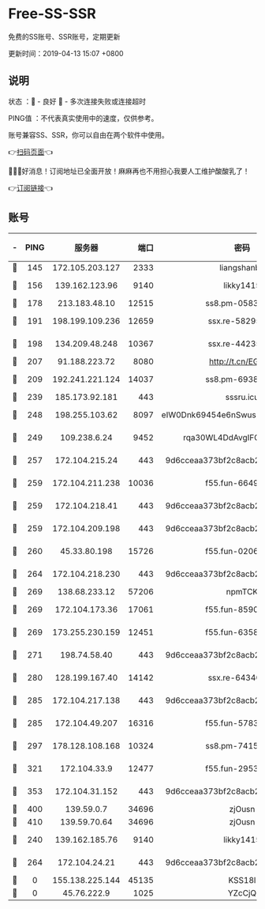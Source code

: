 # Free-SS-SSR

免费的SS账号、SSR账号，定期更新

更新时间：2019-04-13 15:07 +0800

## 说明

状态     ：🙂 - 良好 🙁 - 多次连接失败或连接超时

PING值   ：不代表真实使用中的速度，仅供参考。

账号兼容SS、SSR，你可以自由在两个软件中使用。

👉[扫码页面](https://liesauer.github.io/Free-SS-SSR/)👈

🎉🎉🎉好消息！订阅地址已全面开放！麻麻再也不用担心我要人工维护酸酸乳了！

👉[订阅链接](https://www.liesauer.net/yogurt/subscribe?ACCESS_TOKEN=DAYxR3mMaZAsaqUb)👈

## 账号

|-|PING|服务器|端口|密码|加密方式|区域|
|:----:|:----:|:-----:|-----:|:----:|:----:|:----:|
|🙂|145|172.105.203.127|2333|liangshanbo|chacha20|JP|
|🙂|156|139.162.123.96|9140|likky1415|aes-256-cfb|JP|
|🙂|178|213.183.48.10|12515|ss8.pm-05839266|rc4-md5|RU|
|🙂|191|198.199.109.236|12659|ssx.re-58295058|aes-256-cfb|US|
|🙂|198|134.209.48.248|10367|ssx.re-44235297|aes-256-cfb|US|
|🙂|207|91.188.223.72|8080|http://t.cn/EGJIyrl|rc4-md5|RU|
|🙂|209|192.241.221.124|14037|ss8.pm-69381959|aes-256-cfb|US|
|🙂|239|185.173.92.181|443|sssru.icu|rc4-md5|RU|
|🙂|248|198.255.103.62|8097|eIW0Dnk69454e6nSwuspv9DmS201tQ0D|aes-256-cfb|US|
|🙂|249|109.238.6.24|9452|rqa30WL4DdAvgIFG6Fs3znzTa|aes-256-cfb|FR|
|🙂|257|172.104.215.24|443|9d6cceaa373bf2c8acb22e60b6a58be6|aes-256-cfb|US|
|🙂|259|172.104.211.238|10036|f55.fun-66495968|aes-256-cfb|US|
|🙂|259|172.104.218.41|443|9d6cceaa373bf2c8acb22e60b6a58be6|aes-256-cfb|US|
|🙂|259|172.104.209.198|443|9d6cceaa373bf2c8acb22e60b6a58be6|aes-256-cfb|US|
|🙂|260|45.33.80.198|15726|f55.fun-02063639|aes-256-cfb|US|
|🙂|264|172.104.218.230|443|9d6cceaa373bf2c8acb22e60b6a58be6|aes-256-cfb|US|
|🙂|269|138.68.233.12|57206|npmTCK|rc4-md5|US|
|🙂|269|172.104.173.36|17061|f55.fun-85909162|aes-256-cfb|SG|
|🙂|269|173.255.230.159|12451|f55.fun-63588233|aes-256-cfb|US|
|🙂|271|198.74.58.40|443|9d6cceaa373bf2c8acb22e60b6a58be6|aes-256-cfb|US|
|🙂|280|128.199.167.40|14142|ssx.re-64340136|aes-256-cfb|SG|
|🙂|285|172.104.217.138|443|9d6cceaa373bf2c8acb22e60b6a58be6|aes-256-cfb|US|
|🙂|285|172.104.49.207|16316|f55.fun-57839561|aes-256-cfb|SG|
|🙂|297|178.128.108.168|10324|ss8.pm-74157467|aes-256-cfb|SG|
|🙂|321|172.104.33.9|12477|f55.fun-29530390|aes-256-cfb|SG|
|🙂|353|172.104.31.152|443|9d6cceaa373bf2c8acb22e60b6a58be6|aes-256-cfb|US|
|🙂|400|139.59.0.7|34696|zjOusn|chacha20|IN|
|🙂|410|139.59.70.64|34696|zjOusn|chacha20|IN|
|🙂|240|139.162.185.76|9140|likky1415|aes-256-cfb|DE|
|🙂|264|172.104.24.21|443|9d6cceaa373bf2c8acb22e60b6a58be6|aes-256-cfb|US|
|🙁|0|155.138.225.144|45135|KSS18l|rc4-md5|US|
|🙁|0|45.76.222.9|1025|YZcCjQ|rc4-md5|JP|
